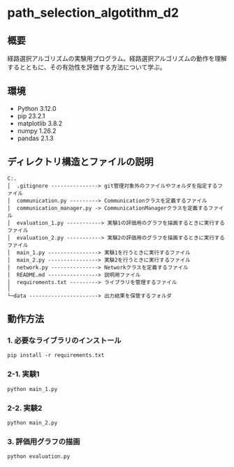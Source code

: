# path_selection_algotithm_d2

## 概要
経路選択アルゴリズムの実験用プログラム。経路選択アルゴリズムの動作を理解するとともに、その有効性を評価する方法について学ぶ。

## 環境
- Python 3.12.0
- pip 23.2.1
- matplotlib 3.8.2
- numpy 1.26.2
- pandas 2.1.3

## ディレクトリ構造とファイルの説明
```
C:.
│  .gitignore ---------------> git管理対象外のファイルやフォルダを指定するファイル
│  communication.py ---------> Communicationクラスを定義するファイル
│  communication_manager.py -> CommunicationManagerクラスを定義するファイル
│  evaluation_1.py -----------> 実験1の評価用のグラフを描画するときに実行するファイル
│  evaluation_2.py -----------> 実験2の評価用のグラフを描画するときに実行するファイル
│  main_1.py ----------------> 実験1を行うときに実行するファイル
│  main_2.py ----------------> 実験2を行うときに実行するファイル
│  network.py ---------------> Networkクラスを定義するファイル
│  README.md ----------------> 説明用ファイル
│  requirements.txt ---------> ライブラリを管理するファイル
│
└─data ----------------------> 出力結果を保管するフォルダ
```

## 動作方法
### 1. 必要なライブラリのインストール
```
pip install -r requirements.txt
```

### 2-1. 実験1
```
python main_1.py
```

### 2-2. 実験2
```
python main_2.py
```

### 3. 評価用グラフの描画
```
python evaluation.py
```
